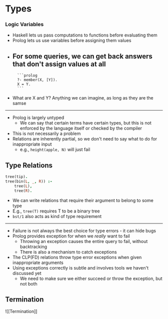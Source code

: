 # Types
### Logic Variables
- Haskell lets us pass computations to functions before evaluating them
- Prolog lets us use variables before assigning them values
- For some queries, we can get back answers that don't assign values at all
	- 
		```prolog
		?- member(X, [Y]).
		X = Y.
		```
- What are X and Y? Anything we can imagine, as long as they are the samse

---

- Prolog is largely untyped
	- We can say that certain terms have certain types, but this is not enforced by the language itself or checked by the compiler
- This is not necessarily a problem
- Relations are inherently partial, so we don't need to say what to do for inappropriate input
	- e.g., `height(apple, N)` will just fail

## Type Relations
```prolog
tree(tip).
tree(bin(L, _, R)) :-
	tree(L),
	tree(R).
```

- We can write relations that require their argument to belong to some type
- E.g., `tree(T)` requires T to be a binary tree
- `bst/1` also acts as kind of type requirement 

---

- Failure is not always the best choice for type errors - it can hide bugs
- Prolog provides exception for when we _really_ want to fail
	- Throwing an exception causes the entire query to fail, without backtracking
	- There is also a mechanism to catch exceptions
- The CLP(FD) relations throw type error exceptions when given inappropriate arguments
- Using exceptions correctly is subtle and involves tools we haven't discussed yet
	- We need to make sure we either succeed or throw the exception, but not both

## Termination
![[Termination]]

